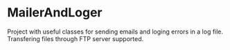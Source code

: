 # MailerAndLoger
Project with useful classes for sending emails and loging errors in a log file.
Transfering files through FTP server supported.
